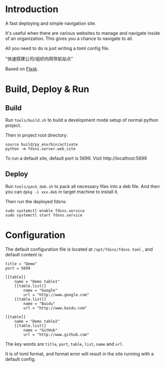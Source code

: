 # Introduction

A fast deploying and simple navigation site.

It's useful when there are various websites to manage and navigate inside of an organization. This gives you a chance to navigate to all.

All you need to do is just writing a toml config file.

"快速搭建公司/组织内网导航站点"

Based on [Flask](http://flask.pocoo.org/).

# Build, Deploy & Run

## Build

Run `tools/build.sh` to build a development mode setup of normal python project.

Then in project root directory:

```
source build/py_env/bin/activate
python -m fdsns.server.web_site
```

To run a default site, default port is 5699. Visit http://localhost:5699

## Deploy

Run `tools/pack_deb.sh` to pack all necessary files into a deb file. And then you can `dpkg -i xxx.deb` in target machine to install it.

Then run the deployed fdsns:

```
sudo systemctl enable fdsns.service
sudo systemctl start fdsns.service
```

# Configuration

The default configuration file is located at `/opt/fdsns/fdsns.toml` , and default content is:

```
title = "Demo"
port = 5699

[[table]]
    name = "Demo table1"
    [[table.list]]
        name = "Google"
        url = "http://www.google.com"
    [[table.list]]
        name = "Baidu"
        url = "http://www.baidu.com"

[[table]]
    name = "Demo table2"
    [[table.list]]
        name = "GitHub"
        url = "http://www.github.com"
```

The key words are `title`, `port`, `table`, `list`, `name` and `url`.

It is of toml format, and format error will result in the site running with a default config.
